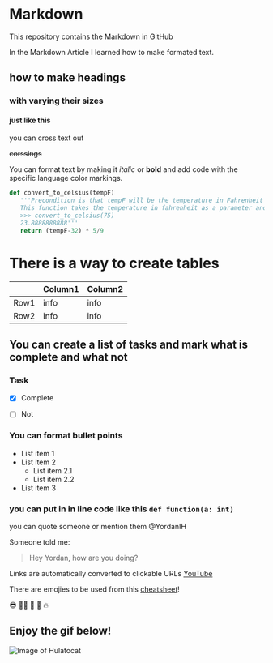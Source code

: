 # Markdown
This repository contains the Markdown in GitHub

In the Markdown Article I learned how to make formated text.

## how to make  headings
### with varying their sizes
#### just like this
 you can cross text out
 
~~corssings~~

 
 You can format text by making it *italic* or **bold** and add code  with the specific language color markings.
 
```python
def convert_to_celsius(tempF)
   '''Precondition is that tempF will be the temperature in Fahrenheit
   This function takes the temperature in fahrenheit as a parameter and return the value in ceslsius
   >>> convert_to_celsius(75)
   23.8888888888'''
   return (tempF-32) * 5/9
   ```

# There is a way to create tables


|    | Column1 | Column2
--- | --- | ---
Row1 | info | info
Row2 | info | info

## You can create a list of tasks and mark what is complete and what not

### Task
  
- [x] Complete

- [ ] Not

### You can format bullet points

* List item 1 
* List item 2
  * List item 2.1
  * List item 2.2
* List item 3

### you can put in in line code like this `def function(a: int)`

you can quote someone or mention them @YordanIH

Someone told me:

>Hey Yordan, how are you doing?

Links are automatically converted to clickable URLs
[YouTube](https://www.youtube.com/)

There are emojies to be used from this [cheatsheet](https://github.com/ikatyang/emoji-cheat-sheet/blob/master/README.md)!

:sunglasses: :swimming_man: :monkey: :100: :fire:

## Enjoy the gif below!

![Image of Hulatocat](https://octodex.github.com/images/hula_loop_octodex03.gif)




